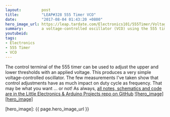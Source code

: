 ```yaml
---
layout:         post
title:          "LEAP#328 555 Timer VCO"
date:           "2017-08-04 01:43:20 +0800"
hero_image_url: https://leap.tardate.com/Electronics101/555Timer/VoltageControlledOscillator/assets/VoltageControlledOscillator_build.jpg
summary:        a voltage-controlled oscillator (VCO) using the 555 timer
youtubeid:
tags:
- Electronics
- 555 Timer
- VCO
---
```


The control terminal of the 555 timer can be used to adjust the upper and lower thresholds with an applied voltage.
This produces a very simple voltage-controlled oscillator.
The few measurements I've taken show that control adjustments have as much impact on duty cycle as frequency.
That may be what you want ... or not!
As always, [all notes, schematics and code are in the Little Electronics & Arduino Projects repo on GitHub][project]
[![hero_image][hero_image]][project]

[leap]: https://leap.tardate.com
[project]: https://github.com/tardate/LittleArduinoProjects/tree/master/Electronics101/555Timer/VoltageControlledOscillator
[hero_image]: {{ page.hero_image_url }}
